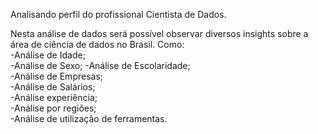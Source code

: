 
Analisando perfil do profissional Cientista de Dados.

Nesta análise de dados será possível observar diversos insights sobre a área de ciência de dados no Brasil.
Como:
<br>
-Análise de Idade;
<br>
-Análise de Sexo;
-Análise de Escolaridade;
<br>
-Análise de Empresas;
<br>
-Análise de Salários;
<br>
-Análise experiência;
<br>
-Análise por regiões;
<br>
-Análise de utilização de ferramentas.
</div>
